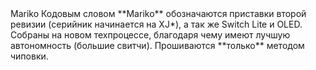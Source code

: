 <span class="tooltip_container">
	Mariko
	<span class="tooltip"><i class="fas fa-caret-down"></i>
		<span class="bottom">
			Кодовым словом **Mariko** обозначаются приставки второй ревизии (серийник начинается на XJ*), а так же Switch Lite и OLED. Собраны на новом техпроцессе, благодаря чему имеют лучшую автономность (большие свитчи). Прошиваются **только** методом чиповки.
		</span>
	</span>
</span>